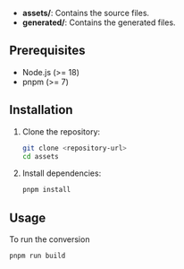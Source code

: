 
- **assets/**: Contains the source files.
- **generated/**: Contains the generated files.

## Prerequisites

- Node.js (>= 18)
- pnpm (>= 7)

## Installation

1. Clone the repository:
    ```sh
    git clone <repository-url>
    cd assets
    ```

2. Install dependencies:
    ```sh
    pnpm install
    ```

## Usage

To run the conversion

```sh
pnpm run build